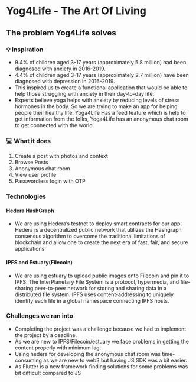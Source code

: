 # Yog4Life - The Art Of Living
## The problem Yog4Life solves
### 💡 Inspiration
 * 9.4% of children aged 3-17 years (approximately 5.8 million) had been diagnosed with anxiety in 2016-2019.
 * 4.4% of children aged 3-17 years (approximately 2.7 million) have been diagnosed with depression in 2016-2019.
 * This inspired us to create a functional application that would be able to help those struggling with anxiety in their day-to-day life.
 * Experts believe yoga helps with anxiety by reducing levels of stress hormones in the body. So we are trying to make an app for helping people their healthy life. Yoga4Life Has a feed feature which is help to get information from the folks, Yoga4Life has an anonymous chat room to get connected with the world.

### 💻 What it does
1. Create a post with photos and context
2. Browse Posts
3. Anonymous chat room
4. View user profile
5. Passwordless login with OTP

### Technologies 
#### Hedera HashGraph
* We are using Hedera’s testnet to deploy smart contracts for our app. Hedera is a decentralized public network that utilizes the Hashgraph consensus algorithm to overcome the traditional limitations of blockchain and allow one to create the next era of fast, fair, and secure applications

#### IPFS and Estuary(Filecoin)
* We are using estuary to upload public images onto Filecoin and pin it to IPFS. The InterPlanetary File System is a protocol, hypermedia, and file-sharing peer-to-peer network for storing and sharing data in a distributed file system. IPFS uses content-addressing to uniquely identify each file in a global namespace connecting IPFS hosts.

### Challenges we ran into
- Completing the project was a challenge because we had to implement the project by a deadline.
- As we are new to IPFS/Filecoin/estuary we face problems in getting the content properly with minimum lag.
- Using hedera for developing the anonymous chat room was time-consuming as we are new to web3 but having JS SDK was a bit easier.
- As Flutter is a new framework finding solutions for some problems was bit difficult compared to JS

